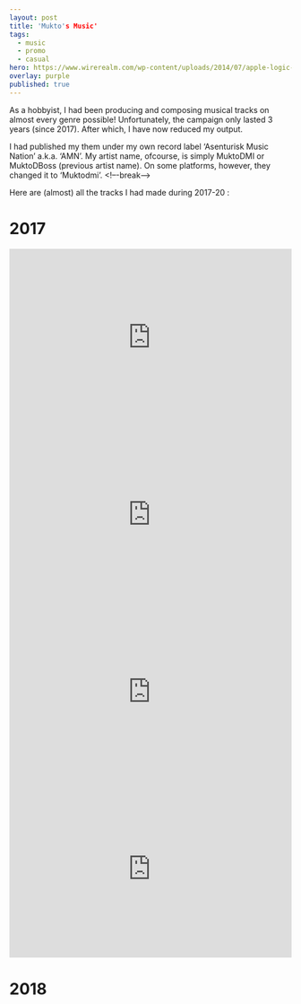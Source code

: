 ```yaml
---
layout: post
title: 'Mukto's Music'
tags:
  - music
  - promo
  - casual
hero: https://www.wirerealm.com/wp-content/uploads/2014/07/apple-logic-pro-digital-audio-workstation.png
overlay: purple
published: true
---
```


As a hobbyist, I had been producing and composing musical tracks on almost every genre possible! Unfortunately, the campaign only lasted 3 years (since 2017). After which, I have now reduced my output.

I had published my them under my own record label ‘Asenturisk Music Nation’ a.k.a. ‘AMN’. My artist name, ofcourse, is simply MuktoDMI or MuktoDBoss (previous artist name). On some platforms, however, they changed it to ‘Muktodmi’. <!–-break-–>

Here are (almost) all the tracks I had made during 2017-20 :

# 2017
<iframe width="100%" height="316" src="https://www.youtube.com/embed/4X1OaGcCWg" title="YouTube video player" frameborder="0" allow="accelerometer; autoplay; clipboard-write; encrypted-media; gyroscope; picture-in-picture" allowfullscreen></iframe>
<iframe width="100%" height="316" src="https://www.youtube.com/embed/X5jeTvGOdwg" title="YouTube video player" frameborder="0" allow="accelerometer; autoplay; clipboard-write; encrypted-media; gyroscope; picture-in-picture" allowfullscreen></iframe>
<iframe width="100%" height="316" src="https://www.youtube.com/embed/K_4Xwrdy0YY" title="YouTube video player" frameborder="0" allow="accelerometer; autoplay; clipboard-write; encrypted-media; gyroscope; picture-in-picture" allowfullscreen></iframe>
<iframe width="100%" height="316" src="https://www.youtube.com/embed/Rj4kJKAcdBk" title="YouTube video player" frameborder="0" allow="accelerometer; autoplay; clipboard-write; encrypted-media; gyroscope; picture-in-picture" allowfullscreen></iframe>

# 2018
<iframe width="100%" height="316" src=" " title="YouTube video player" frameborder="0" allow="accelerometer; autoplay; clipboard-write; encrypted-media; gyroscope; picture-in-picture" allowfullscreen></iframe>
<iframe width="100%" height="316" src=" " title="YouTube video player" frameborder="0" allow="accelerometer; autoplay; clipboard-write; encrypted-media; gyroscope; picture-in-picture" allowfullscreen></iframe>
<iframe width="100%" height="316" src=" " title="YouTube video player" frameborder="0" allow="accelerometer; autoplay; clipboard-write; encrypted-media; gyroscope; picture-in-picture" allowfullscreen></iframe>
<iframe width="100%" height="316" src=" " title="YouTube video player" frameborder="0" allow="accelerometer; autoplay; clipboard-write; encrypted-media; gyroscope; picture-in-picture" allowfullscreen></iframe>
<iframe width="100%" height="316" src=" " title="YouTube video player" frameborder="0" allow="accelerometer; autoplay; clipboard-write; encrypted-media; gyroscope; picture-in-picture" allowfullscreen></iframe>
<iframe width="100%" height="316" src=" " title="YouTube video player" frameborder="0" allow="accelerometer; autoplay; clipboard-write; encrypted-media; gyroscope; picture-in-picture" allowfullscreen></iframe>
<iframe width="100%" height="316" src=" " title="YouTube video player" frameborder="0" allow="accelerometer; autoplay; clipboard-write; encrypted-media; gyroscope; picture-in-picture" allowfullscreen></iframe>
<iframe width="100%" height="316" src=" " title="YouTube video player" frameborder="0" allow="accelerometer; autoplay; clipboard-write; encrypted-media; gyroscope; picture-in-picture" allowfullscreen></iframe>
<iframe width="100%" height="316" src=" " title="YouTube video player" frameborder="0" allow="accelerometer; autoplay; clipboard-write; encrypted-media; gyroscope; picture-in-picture" allowfullscreen></iframe>
<iframe width="100%" height="316" src=" " title="YouTube video player" frameborder="0" allow="accelerometer; autoplay; clipboard-write; encrypted-media; gyroscope; picture-in-picture" allowfullscreen></iframe>
<iframe width="100%" height="316" src=" " title="YouTube video player" frameborder="0" allow="accelerometer; autoplay; clipboard-write; encrypted-media; gyroscope; picture-in-picture" allowfullscreen></iframe>
<iframe width="100%" height="316" src=" " title="YouTube video player" frameborder="0" allow="accelerometer; autoplay; clipboard-write; encrypted-media; gyroscope; picture-in-picture" allowfullscreen></iframe>
<iframe width="100%" height="316" src=" " title="YouTube video player" frameborder="0" allow="accelerometer; autoplay; clipboard-write; encrypted-media; gyroscope; picture-in-picture" allowfullscreen></iframe>
<iframe width="100%" height="316" src=" " title="YouTube video player" frameborder="0" allow="accelerometer; autoplay; clipboard-write; encrypted-media; gyroscope; picture-in-picture" allowfullscreen></iframe>
